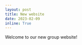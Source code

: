 ```yaml
---
layout: post
title: New website
date: 2023-02-09
inline: True
---
```


Welcome to our new group website!